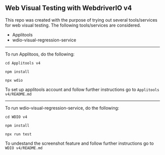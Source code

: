 Web Visual Testing with WebdriverIO v4
-------------------------------------------------------------------------------------------------------------------------------
This repo was created with the purpose of trying out several tools/services for web visual testing. The following tools/services are considered.

- Applitools
- wdio-visual-regression-service
-------------------------------------------------------------------------------------------------------------------------------

To run Applitoos, do the following:

 `cd Applitools v4`
 
 `npm install`
 
 `npx wdio`

To set up applitools account and follow further instructions go to `Applitools v4/README.md`

-------------------------------------------------------------------------------------------------------------------------------

To run wdio-visual-regression-service, do the following:

 `cd WDIO v4`
 
 `npm install`
 
 `npx run test`
 
 
 To undestand the screenshot feature and follow further instructions go to `WDIO v4/README.md`
